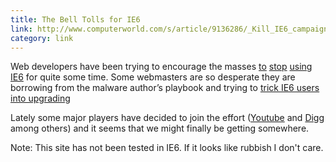 ```yaml
---
title: The Bell Tolls for IE6
link: http://www.computerworld.com/s/article/9136286/_Kill_IE6_campaign_gains_force_30M_Web_users_get_switch_pitch
category: link
---
```


Web developers have been trying to encourage the masses [to](http://www.explorerdestroyer.com/) [stop](http://browsehappy.com/) [using](http://www.killbillsbrowser.com/) [IE6](http://www.end6.org/) for quite some time.
Some webmasters are so desperate they are borrowing from the malware author&rsquo;s playbook and trying to [trick IE6 users into upgrading](http://ie6update.com/)

Lately some major players have decided to join the effort ([Youtube](http://www.techcrunch.com/2009/07/14/youtube-will-be-next-to-kiss-ie6-support-goodbye/) and [Digg](http://blog.digg.com/?p=878) among others) and it seems that we might finally be getting somewhere.

Note: This site has not been tested in IE6. If it looks like rubbish I don't care.